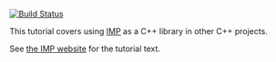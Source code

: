 [![Build Status](https://travis-ci.org/salilab/imp_using_cpp_tutorial.svg?branch=develop)](https://travis-ci.org/salilab/imp_using_cpp_tutorial)

This tutorial covers using [IMP](https://integrativemodeling.org/) as a C++
library in other C++ projects.

See [the IMP website](https://integrativemodeling.org/tutorials/using_cpp/develop/)
for the tutorial text.
